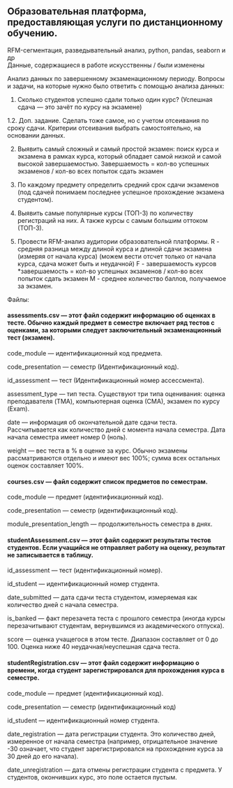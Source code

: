 ## Образовательная платформа, предоставляющая услуги по дистанционному обучению.  

RFM-сегментация, разведывательный анализ, python, pandas, seaborn и др  
Данные, содержащиеся в работе искусственны / были изменены  

Анализ данных по завершенному экзаменационному периоду. Вопросы и задачи, на которые нужно было ответить с помощью анализа данных:

1. Сколько студентов успешно сдали только один курс? (Успешная сдача — это зачёт по курсу на экзамене)  

1.2. Доп. задание. Сделать тоже самое, но с учетом отсеивания по сроку сдачи. Критерии отсеивания выбрать самостоятельно, на основании данных.


2. Выявить самый сложный и самый простой экзамен: поиск курса и экзамена в рамках курса, который обладает самой низкой и самой высокой завершаемостью. Завершаемость = кол-во успешных экзаменов / кол-во всех попыток сдать экзамен  

3. По каждому предмету определить средний срок сдачи экзаменов (под сдачей понимаем последнее успешное прохождение экзамена студентом).

4. Выявить самые популярные курсы (ТОП-3) по количеству регистраций на них. А также курсы с самым большим оттоком (ТОП-3).

5. Провести RFM-анализ аудитории образовательной платформы. 
R - средняя разница между длиной курса и длиной сдачи экзамена (измеряя от начала курса) (можем вести отсчет только от начала курса, сдача может быть и неудачной)
F - завершаемость курсов *завершаемость = кол-во успешных экзаменов / кол-во всех попыток сдать экзамен
M - среднее количество баллов, получаемое за экзамен. 

Файлы: 

#### assessments.csv — этот файл содержит информацию об оценках в тесте. Обычно каждый предмет в семестре включает ряд тестов с оценками, за которыми следует заключительный экзаменационный тест (экзамен).
code_module — идентификационный код предмета.

code_presentation — семестр (Идентификационный код).

id_assessment — тест (Идентификационный номер ассессмента).

assessment_type — тип теста. Существуют три типа оценивания: оценка преподавателя (TMA), компьютерная оценка (СМА), экзамен по курсу (Exam).

date — информация об окончательной дате сдачи теста. Рассчитывается как количество дней с момента начала семестра. Дата начала семестра имеет номер 0 (ноль).

weight — вес теста в % в оценке за курс. Обычно экзамены рассматриваются отдельно и имеют вес 100%; сумма всех остальных оценок составляет 100%.  




#### courses.csv — файл содержит список предметов по семестрам.
code_module — предмет (идентификационный код).

code_presentation — семестр (идентификационный код).

module_presentation_length — продолжительность семестра в днях.  




#### studentAssessment.csv — этот файл содержит результаты тестов студентов. Если учащийся не отправляет работу на оценку, результат не записывается в таблицу.
id_assessment — тест (идентификационный номер).

id_student — идентификационный номер студента.

date_submitted — дата сдачи теста студентом, измеряемая как количество дней с начала семестра.

is_banked — факт перезачета теста с прошлого семестра (иногда курсы перезачитывают студентам, вернувшимся из академического отпуска).

score — оценка учащегося в этом тесте. Диапазон составляет от 0 до 100. Оценка ниже 40 неудачная/неуспешная сдача теста.  




#### studentRegistration.csv — этот файл содержит информацию о времени, когда студент зарегистрировался для прохождения курса в семестре.
code_module — предмет (идентификационный код).

code_presentation — семестр (идентификационный код)

id_student — идентификационный номер студента.

date_registration — дата регистрации студента. Это количество дней, измеренное от начала семестра (например, отрицательное значение -30 означает, что студент зарегистрировался на прохождение курса за 30 дней до его начала).

date_unregistration — дата отмены регистрации студента с предмета. У студентов, окончивших курс, это поле остается пустым.
